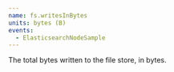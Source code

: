 ```yaml
---
name: fs.writesInBytes
units: bytes (B)
events:
  - ElasticsearchNodeSample
---
```


The total bytes written to the file store, in bytes.